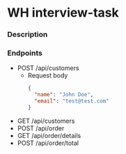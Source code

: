 # WH interview-task

### Description

### Endpoints

- POST /api/customers
  - Request body
    ```json
    {
      "name": "John Doe",
      "email": "test@test.com"
    }
    ```
- GET /api/customers
- POST /api/order
- GET /api/order/details
- POST /api/order/total
